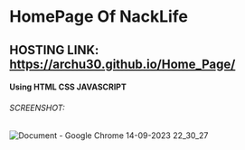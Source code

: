 # HomePage Of NackLife

## HOSTING LINK: https://archu30.github.io/Home_Page/

#### Using HTML CSS JAVASCRIPT

###### SCREENSHOT:

![Document - Google Chrome 14-09-2023 22_30_27](https://github.com/archu30/Home_Page/assets/68708698/4ba00144-1dad-40bd-9472-7950e1c638e6)



